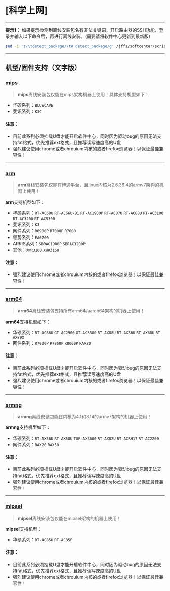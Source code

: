 # [科学上网]

---

**提示1：** 如果提示检测到离线安装包名有非法关键词，开启路由器的SSH功能，登录并输入以下命令后，再进行离线安装。(需要请将软件中心更新到最新版)
```bash
sed -i 's/\tdetect_package/\t# detect_package/g' /jffs/softcenter/scripts/ks_tar_install.sh
```

---

## 机型/固件支持（文字版）

### [mips](https://github.com/zusterben/plan_a/tree/master/bin/mips)

> **mips**离线安装包仅能在mips架构机器上使用！具体支持机型如下：

* 华硕系列：`BLUECAVE`
* 斐讯系列：`K3C`

#### 注意：

* 目前此系列必须挂载U盘才能开启软件中心，同时因为驱动bug的原因无法支持fat格式，优先推荐ext格式，且推荐读写速度高的U盘
* 强烈建议使用chrome或者chrouium内核的或者firefox浏览器！以保证最佳兼容性！

----

### [arm](https://github.com/zusterben/plan_a/tree/master/bin/arm)

> **arm**离线安装包仅能在博通平台，且linux内核为2.6.36.4的armv7架构的机器上使用！

**arm**支持机型如下：

* 华硕系列：`RT-AC68U` `RT-AC66U-B1` `RT-AC1900P` `RT-AC87U` `RT-AC88U` `RT-AC3100` `RT-AC3200` `RT-AC5300`
* 斐讯系列：`K3`
* 网件系列：`R6900P` `R7000P` `R7000`
* 领势系列：`EA6700`
* ARRIS系列：`SBRAC1900P` `SBRAC3200P`
* 其他：`XWR3100` `XWR3150`

#### 注意：

* 强烈建议使用chrome或者chrouium内核的或者firefox浏览器！以保证最佳兼容性！

----

### [arm64](https://github.com/zusterben/plan_a/tree/master/bin/arm64)

> **arm64**离线安装包支持所有arm64/aarch64架构的机器上使用！

**arm64**支持机型如下：

* 华硕系列：`RT-AC86U` `GT-AC2900` `GT-AC5300` `RT-AX88U` `RT-AX86U` `RT-AX68U` `RT-AX89X`
* 网件系列：`R7900P` `R7960P` `R8000P` `RAX80`


#### 注意：

* 目前此系列必须挂载U盘才能开启软件中心，同时因为驱动bug的原因无法支持fat格式，优先推荐ext格式，且推荐读写速度高的U盘
* 强烈建议使用chrome或者chrouium内核的或者firefox浏览器！以保证最佳兼容性！

----

### [armng](https://github.com/zusterben/plan_a/tree/master/bin/armng)

> **armng**离线安装包能在内核为4.1和3.14的armv7架构的机器上使用！

**armng**支持机型如下：

* 华硕系列：`RT-AX56U` `RT-AX58U` `TUF-AX3000` `RT-AX82U` `RT-ACRH17` `RT-AC2200`
* 网件系列：`RAX20` `RAX50`

#### 注意：

* 目前此系列必须挂载U盘才能开启软件中心，同时因为驱动bug的原因无法支持fat格式，优先推荐ext格式，且推荐读写速度高的U盘
* 强烈建议使用chrome或者chrouium内核的或者firefox浏览器！以保证最佳兼容性！

----

### [mipsel](https://github.com/zusterben/plan_a/tree/master/bin/mipsel)

> **mipsel**离线安装包仅能在mipsel架构的机器上使用！

**mipsel**支持机型：

* 华硕系列：`RT-AC85U` `RT-AC85P`

#### 注意：

* 目前此系列必须挂载U盘才能开启软件中心，同时因为驱动bug的原因无法支持fat格式，优先推荐ext格式，且推荐读写速度高的U盘
* 强烈建议使用chrome或者chrouium内核的或者firefox浏览器！以保证最佳兼容性！

